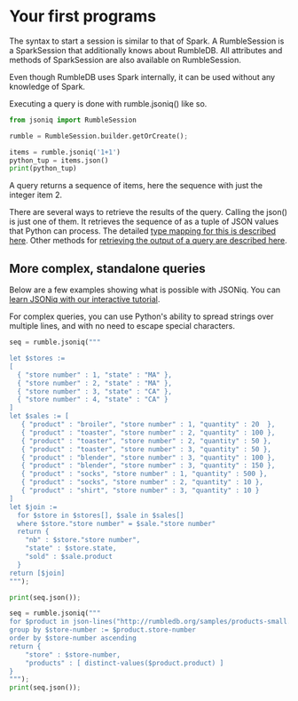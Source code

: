 # Your first programs

The syntax to start a session is similar to that of Spark. A RumbleSession is a SparkSession that additionally knows about RumbleDB. All attributes and methods of SparkSession are also available on RumbleSession.

Even though RumbleDB uses Spark internally, it can be used without any knowledge of Spark.

Executing a query is done with rumble.jsoniq() like so.

```python
from jsoniq import RumbleSession

rumble = RumbleSession.builder.getOrCreate();

items = rumble.jsoniq('1+1')
python_tup = items.json()
print(python_tup)
```

A query returns a sequence of items, here the sequence with just the integer item 2.

There are several ways to retrieve the results of the query. Calling the json() is just one of them. It retrieves the sequence of as a tuple of JSON values that Python can process. The detailed [type mapping for this is described here](type-mapping.md). Other methods for [retrieving the output of a query are described here](ways-to-get-and-process-the-output-of-a-jsoniq-query.md).

## More complex, standalone queries

Below are a few examples showing what is possible with JSONiq. You can [learn JSONiq with our interactive tutorial](https://colab.research.google.com/github/RumbleDB/rumble/blob/master/RumbleSandbox.ipynb).

For complex queries, you can use Python's ability to spread strings over multiple lines, and with no need to escape special characters.

```python
seq = rumble.jsoniq("""

let $stores :=
[
  { "store number" : 1, "state" : "MA" },
  { "store number" : 2, "state" : "MA" },
  { "store number" : 3, "state" : "CA" },
  { "store number" : 4, "state" : "CA" }
]
let $sales := [
   { "product" : "broiler", "store number" : 1, "quantity" : 20  },
   { "product" : "toaster", "store number" : 2, "quantity" : 100 },
   { "product" : "toaster", "store number" : 2, "quantity" : 50 },
   { "product" : "toaster", "store number" : 3, "quantity" : 50 },
   { "product" : "blender", "store number" : 3, "quantity" : 100 },
   { "product" : "blender", "store number" : 3, "quantity" : 150 },
   { "product" : "socks", "store number" : 1, "quantity" : 500 },
   { "product" : "socks", "store number" : 2, "quantity" : 10 },
   { "product" : "shirt", "store number" : 3, "quantity" : 10 }
]
let $join :=
  for $store in $stores[], $sale in $sales[]
  where $store."store number" = $sale."store number"
  return {
    "nb" : $store."store number",
    "state" : $store.state,
    "sold" : $sale.product
  }
return [$join]
""");

print(seq.json());

seq = rumble.jsoniq("""
for $product in json-lines("http://rumbledb.org/samples/products-small.json", 10)
group by $store-number := $product.store-number
order by $store-number ascending
return {
    "store" : $store-number,
    "products" : [ distinct-values($product.product) ]
}
""");
print(seq.json());
```
